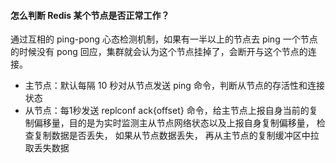 #### 怎么判断 Redis 某个节点是否正常工作？

通过互相的 ping-pong 心态检测机制，如果有一半以上的节点去 ping 一个节点的时候没有 pong 回应，集群就会认为这个节点挂掉了，会断开与这个节点的连接。

- 主节点：默认每隔 10 秒对从节点发送 ping 命令，判断从节点的存活性和连接状态
- 从节点：每1秒发送 replconf ack{offset} 命令，给主节点上报自身当前的复制偏移量，目的是为实时监测主从节点网络状态以及上报自身复制偏移量， 检查复制数据是否丢失， 如果从节点数据丢失， 再从主节点的复制缓冲区中拉取丢失数据